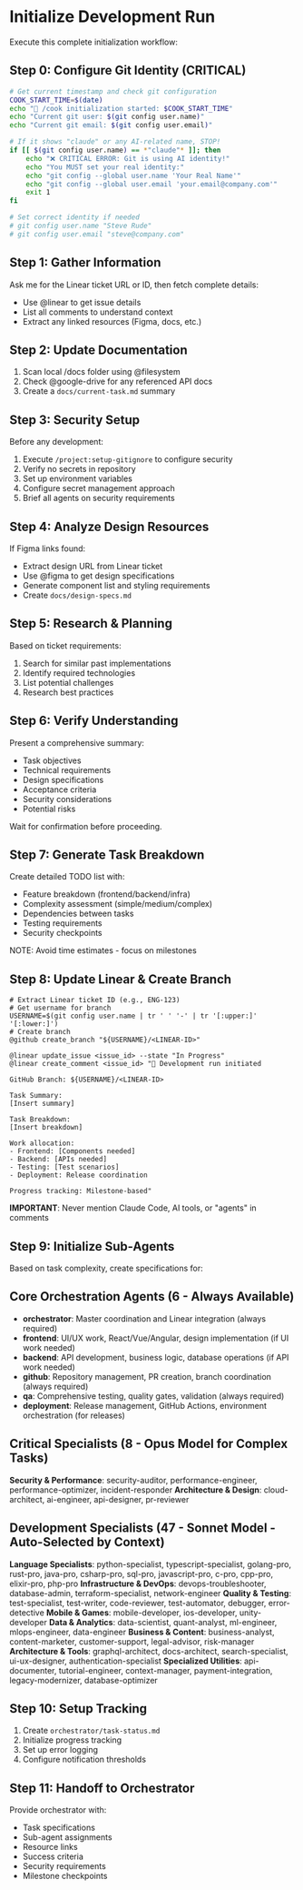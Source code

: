 # Initialize Development Run

Execute this complete initialization workflow:

## Step 0: Configure Git Identity (CRITICAL)
```bash
# Get current timestamp and check git configuration
COOK_START_TIME=$(date)
echo "🚀 /cook initialization started: $COOK_START_TIME"
echo "Current git user: $(git config user.name)"
echo "Current git email: $(git config user.email)"

# If it shows "claude" or any AI-related name, STOP!
if [[ $(git config user.name) == *"claude"* ]]; then
    echo "❌ CRITICAL ERROR: Git is using AI identity!"
    echo "You MUST set your real identity:"
    echo "git config --global user.name 'Your Real Name'"
    echo "git config --global user.email 'your.email@company.com'"
    exit 1
fi

# Set correct identity if needed
# git config user.name "Steve Rude"
# git config user.email "steve@company.com"
```

## Step 1: Gather Information
Ask me for the Linear ticket URL or ID, then fetch complete details:
- Use @linear to get issue details
- List all comments to understand context
- Extract any linked resources (Figma, docs, etc.)

## Step 2: Update Documentation
1. Scan local /docs folder using @filesystem
2. Check @google-drive for any referenced API docs
3. Create a `docs/current-task.md` summary

## Step 3: Security Setup
Before any development:
1. Execute `/project:setup-gitignore` to configure security
2. Verify no secrets in repository
3. Set up environment variables
4. Configure secret management approach
5. Brief all agents on security requirements

## Step 4: Analyze Design Resources
If Figma links found:
- Extract design URL from Linear ticket
- Use @figma to get design specifications
- Generate component list and styling requirements
- Create `docs/design-specs.md`

## Step 5: Research & Planning
Based on ticket requirements:
1. Search for similar past implementations
2. Identify required technologies
3. List potential challenges
4. Research best practices

## Step 6: Verify Understanding
Present a comprehensive summary:
- Task objectives
- Technical requirements  
- Design specifications
- Acceptance criteria
- Security considerations
- Potential risks

Wait for confirmation before proceeding.

## Step 7: Generate Task Breakdown
Create detailed TODO list with:
- Feature breakdown (frontend/backend/infra)
- Complexity assessment (simple/medium/complex)
- Dependencies between tasks
- Testing requirements
- Security checkpoints

NOTE: Avoid time estimates - focus on milestones

## Step 8: Update Linear & Create Branch
```
# Extract Linear ticket ID (e.g., ENG-123)
# Get username for branch
USERNAME=$(git config user.name | tr ' ' '-' | tr '[:upper:]' '[:lower:]')
# Create branch
@github create_branch "${USERNAME}/<LINEAR-ID>"

@linear update_issue <issue_id> --state "In Progress"
@linear create_comment <issue_id> "🚀 Development run initiated

GitHub Branch: ${USERNAME}/<LINEAR-ID>

Task Summary:
[Insert summary]

Task Breakdown:
[Insert breakdown]

Work allocation:
- Frontend: [Components needed]
- Backend: [APIs needed]
- Testing: [Test scenarios]
- Deployment: Release coordination

Progress tracking: Milestone-based"
```

**IMPORTANT**: Never mention Claude Code, AI tools, or "agents" in comments

## Step 9: Initialize Sub-Agents
Based on task complexity, create specifications for:

## Core Orchestration Agents (6 - Always Available)
- **orchestrator**: Master coordination and Linear integration (always required)
- **frontend**: UI/UX work, React/Vue/Angular, design implementation (if UI work needed)
- **backend**: API development, business logic, database operations (if API work needed)  
- **github**: Repository management, PR creation, branch coordination (always required)
- **qa**: Comprehensive testing, quality gates, validation (always required)
- **deployment**: Release management, GitHub Actions, environment orchestration (for releases)

## Critical Specialists (8 - Opus Model for Complex Tasks)
**Security & Performance**: security-auditor, performance-engineer, performance-optimizer, incident-responder
**Architecture & Design**: cloud-architect, ai-engineer, api-designer, pr-reviewer

## Development Specialists (47 - Sonnet Model - Auto-Selected by Context)
**Language Specialists**: python-specialist, typescript-specialist, golang-pro, rust-pro, java-pro, csharp-pro, sql-pro, javascript-pro, c-pro, cpp-pro, elixir-pro, php-pro
**Infrastructure & DevOps**: devops-troubleshooter, database-admin, terraform-specialist, network-engineer
**Quality & Testing**: test-specialist, test-writer, code-reviewer, test-automator, debugger, error-detective
**Mobile & Games**: mobile-developer, ios-developer, unity-developer
**Data & Analytics**: data-scientist, quant-analyst, ml-engineer, mlops-engineer, data-engineer
**Business & Content**: business-analyst, content-marketer, customer-support, legal-advisor, risk-manager
**Architecture & Tools**: graphql-architect, docs-architect, search-specialist, ui-ux-designer, authentication-specialist
**Specialized Utilities**: api-documenter, tutorial-engineer, context-manager, payment-integration, legacy-modernizer, database-optimizer

## Step 10: Setup Tracking
1. Create `orchestrator/task-status.md`
2. Initialize progress tracking
3. Set up error logging
4. Configure notification thresholds

## Step 11: Handoff to Orchestrator
Provide orchestrator with:
- Task specifications
- Sub-agent assignments
- Resource links
- Success criteria
- Security requirements
- Milestone checkpoints
